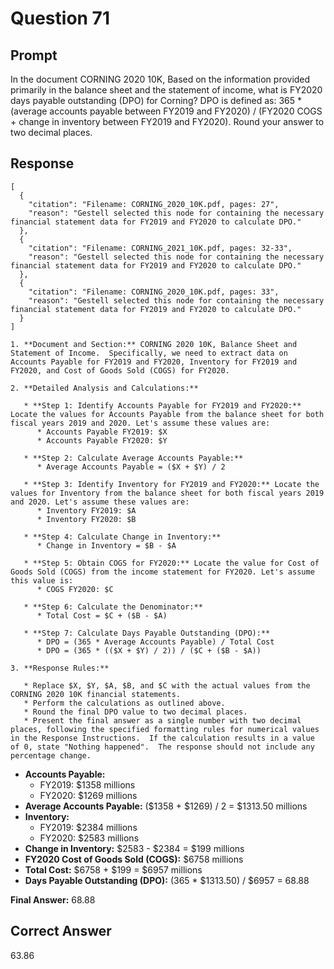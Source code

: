 # Question 71

## Prompt

In the document CORNING 2020 10K, Based on the information provided primarily in the balance sheet and the statement of income, what is FY2020 days payable outstanding (DPO) for Corning? DPO is defined as: 365 \* (average accounts payable between FY2019 and FY2020) / (FY2020 COGS + change in inventory between FY2019 and FY2020). Round your answer to two decimal places.

## Response

```results
[
  {
    "citation": "Filename: CORNING_2020_10K.pdf, pages: 27",
    "reason": "Gestell selected this node for containing the necessary financial statement data for FY2019 and FY2020 to calculate DPO."
  },
  {
    "citation": "Filename: CORNING_2021_10K.pdf, pages: 32-33",
    "reason": "Gestell selected this node for containing the necessary financial statement data for FY2019 and FY2020 to calculate DPO."
  },
  {
    "citation": "Filename: CORNING_2020_10K.pdf, pages: 33",
    "reason": "Gestell selected this node for containing the necessary financial statement data for FY2019 and FY2020 to calculate DPO."
  }
]
```

```cot
1. **Document and Section:** CORNING 2020 10K, Balance Sheet and Statement of Income.  Specifically, we need to extract data on Accounts Payable for FY2019 and FY2020, Inventory for FY2019 and FY2020, and Cost of Goods Sold (COGS) for FY2020.

2. **Detailed Analysis and Calculations:**

   * **Step 1: Identify Accounts Payable for FY2019 and FY2020:** Locate the values for Accounts Payable from the balance sheet for both fiscal years 2019 and 2020. Let's assume these values are:
      * Accounts Payable FY2019: $X
      * Accounts Payable FY2020: $Y

   * **Step 2: Calculate Average Accounts Payable:**
      * Average Accounts Payable = ($X + $Y) / 2

   * **Step 3: Identify Inventory for FY2019 and FY2020:** Locate the values for Inventory from the balance sheet for both fiscal years 2019 and 2020. Let's assume these values are:
      * Inventory FY2019: $A
      * Inventory FY2020: $B

   * **Step 4: Calculate Change in Inventory:**
      * Change in Inventory = $B - $A

   * **Step 5: Obtain COGS for FY2020:** Locate the value for Cost of Goods Sold (COGS) from the income statement for FY2020. Let's assume this value is:
      * COGS FY2020: $C

   * **Step 6: Calculate the Denominator:**
      * Total Cost = $C + ($B - $A)

   * **Step 7: Calculate Days Payable Outstanding (DPO):**
      * DPO = (365 * Average Accounts Payable) / Total Cost
      * DPO = (365 * (($X + $Y) / 2)) / ($C + ($B - $A))

3. **Response Rules:**

   * Replace $X, $Y, $A, $B, and $C with the actual values from the CORNING 2020 10K financial statements.
   * Perform the calculations as outlined above.
   * Round the final DPO value to two decimal places.
   * Present the final answer as a single number with two decimal places, following the specified formatting rules for numerical values in the Response Instructions.  If the calculation results in a value of 0, state "Nothing happened".  The response should not include any percentage change.

```

- **Accounts Payable:**
  - FY2019: $1358 millions
  - FY2020: $1269 millions
- **Average Accounts Payable:** ($1358 + $1269) / 2 = $1313.50 millions
- **Inventory:**
  - FY2019: $2384 millions
  - FY2020: $2583 millions
- **Change in Inventory:** $2583 - $2384 = $199 millions
- **FY2020 Cost of Goods Sold (COGS):** $6758 millions
- **Total Cost:** $6758 + $199 = $6957 millions
- **Days Payable Outstanding (DPO):** (365 \* $1313.50) / $6957 = 68.88

**Final Answer:** 68.88

## Correct Answer

63.86
